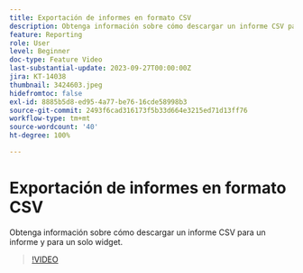 ```yaml
---
title: Exportación de informes en formato CSV
description: Obtenga información sobre cómo descargar un informe CSV para un informe y para un solo widget.
feature: Reporting
role: User
level: Beginner
doc-type: Feature Video
last-substantial-update: 2023-09-27T00:00:00Z
jira: KT-14038
thumbnail: 3424603.jpeg
hidefromtoc: false
exl-id: 8885b5d8-ed95-4a77-be76-16cde58998b3
source-git-commit: 2493f6cad316173f5b33d664e3215ed71d13ff76
workflow-type: tm+mt
source-wordcount: '40'
ht-degree: 100%

---
```


# Exportación de informes en formato CSV

Obtenga información sobre cómo descargar un informe CSV para un informe y para un solo widget.

>[!VIDEO](https://video.tv.adobe.com/v/3424603/?learn=on)
